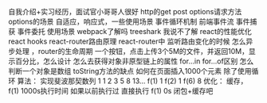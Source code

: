 
自我介绍+实习经历，面试官小哥哥人很好
http的get post options请求方法 options的场景
自适应，响应式，一些使用场景
事件循环机制
前端事件流 事件捕获 事件委托 使用场景
webpack了解吗 treeshark 我说不了解
react的性能优化
react hooks
react-router路由原理
react-router中 监听路由变化的时候 怎么异步处理  ，router的生命周期
一个按钮，点击上传3个5M的文件，并返回10M，显示百分比，怎么设计
怎么去获得对象非原型链上的属性
for...in for...of区别
怎么判断一个对象是数组
toString方法的缺点
如何在页面插入1000个元素 除了使用循环
算法：
实现斐波那契数列
1 1 2 3 5 8 13...
f(1) 1
f(2) 1
f(6) 8
优化： 缓存， f(1) 1000s执行时间 如果以前执行过 直接执行 f(1) 0s
闭包+缓存吧